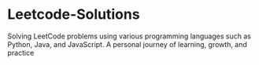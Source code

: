 # Leetcode-Solutions
Solving LeetCode problems using various programming languages such as Python, Java, and JavaScript.
A personal journey of learning, growth, and practice

